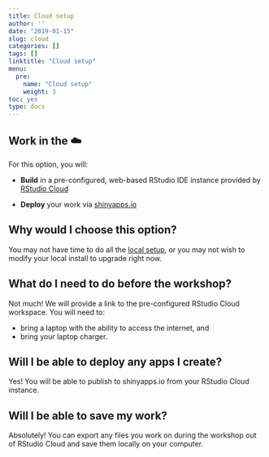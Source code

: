 ```yaml
---
title: Cloud setup
author: ''
date: "2019-01-15"
slug: cloud
categories: []
tags: []
linktitle: "Cloud setup"
menu:
  pre:
    name: "Cloud setup"
    weight: 3
toc: yes
type: docs
---
```


## Work in the :cloud:

For this option, you will:

- **Build** in a pre-configured, web-based RStudio IDE instance provided by [RStudio Cloud](http://rstudio.cloud)
    
- **Deploy** your work via [shinyapps.io](http://www.shinyapps.io/)

## Why would I choose this option?

You may not have time to do all the [local setup](../local), or you may not wish to modify your local install to upgrade right now.

## What do I need to do before the workshop?

Not much! We will provide a link to the pre-configured RStudio Cloud workspace. You will need to:

- bring a laptop with the ability to access the internet, and
- bring your laptop charger.

## Will I be able to deploy any apps I create?

Yes! You will be able to publish to shinyapps.io from your RStudio Cloud instance.

## Will I be able to save my work?

Absolutely! You can export any files you work on during the workshop out of RStudio Cloud and save them locally on your computer.

